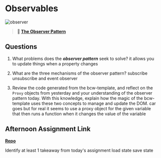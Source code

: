 # Observables

![observer](https://bcw.blob.core.windows.net/public/img/journals/8014045611652045)

> **📖 [The Observer Pattern](https://codeworksacademy.com/fs-student-guide/resources/wk3/04-Observer-Pattern)**

## Questions

1. What problems does the ***observer pattern*** seek to solve?
it allows you to update things when a property changes 

2. What are the three mechanisms of the observer pattern?
subscribe unsubscribe and event observer

3. Review the code generated from the bcw-template, and reflect on the `Proxy` objects from yesterday and your understanding of the observer pattern today. With this knowledge, explain how the magic of the bcw-template uses these two concepts to manage and update the DOM.
car goes 
but for real it seems to use a proxy object for the given variable that then runs a function when it changes the value of the variable  
## Afternoon Assignment Link

**[Repo](https://github.com/PeytonCurr/fruitSalads)**

Identify at least 1 takeaway from today's assignment
load state save state